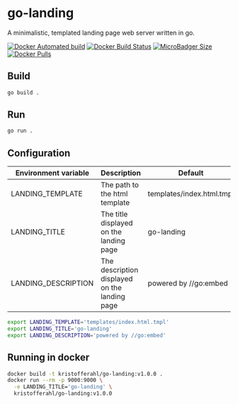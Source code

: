 # go-landing

A minimalistic, templated landing page web server written in go.

[![Docker Automated build](https://img.shields.io/docker/cloud/automated/kristofferahl/go-landing.svg?style=for-the-badge)](https://hub.docker.com/r/kristofferahl/go-landing/)
[![Docker Build Status](https://img.shields.io/docker/cloud/build/kristofferahl/go-landing.svg?style=for-the-badge)](https://hub.docker.com/r/kristofferahl/go-landing/)
[![MicroBadger Size](https://img.shields.io/microbadger/image-size/kristofferahl/go-landing.svg?style=for-the-badge)](https://hub.docker.com/r/kristofferahl/go-landing/)
[![Docker Pulls](https://img.shields.io/docker/pulls/kristofferahl/go-landing.svg?style=for-the-badge)](https://hub.docker.com/r/kristofferahl/go-landing/)

## Build
```bash
go build .
```

## Run
```bash
go run .
```

## Configuration

| Environment variable | Description                                   | Default                   |
|----------------------|-----------------------------------------------|---------------------------|
| LANDING_TEMPLATE     | The path to the html template                 | templates/index.html.tmpl |
| LANDING_TITLE        | The title displayed on the landing page       | go-landing                |
| LANDING_DESCRIPTION  | The description displayed on the landing page | powered by //go:embed     |

```bash
export LANDING_TEMPLATE='templates/index.html.tmpl'
export LANDING_TITLE='go-landing'
export LANDING_DESCRIPTION='powered by //go:embed'
```

## Running in docker
```bash
docker build -t kristofferahl/go-landing:v1.0.0 .
docker run --rm -p 9000:9000 \
  -e LANDING_TITLE='go-landing' \
  kristofferahl/go-landing:v1.0.0
```
